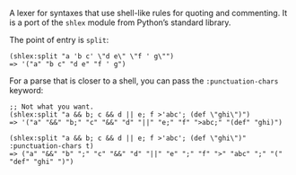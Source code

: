 A lexer for syntaxes that use shell-like rules for quoting and commenting. It is a port of the `shlex` module from Python’s standard library.

The point of entry is `split`:

    (shlex:split "a 'b c' \"d e\" \"f ' g\"")
    => '("a" "b c" "d e" "f ' g")

For a parse that is closer to a shell, you can pass the `:punctuation-chars` keyword:

    ;; Not what you want.
    (shlex:split "a && b; c && d || e; f >'abc'; (def \"ghi\")")
    => '("a" "&&" "b;" "c" "&&" "d" "||" "e;" "f" ">abc;" "(def" "ghi)")

    (shlex:split "a && b; c && d || e; f >'abc'; (def \"ghi\")" :punctuation-chars t)
    => ("a" "&&" "b" ";" "c" "&&" "d" "||" "e" ";" "f" ">" "abc" ";" "(" "def" "ghi" ")")
